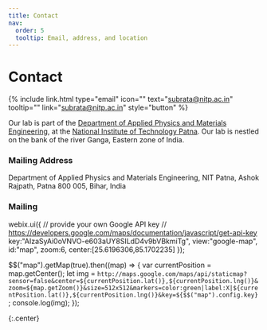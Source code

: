 ```yaml
---
title: Contact
nav:
  order: 5
  tooltip: Email, address, and location
---
```


# <i class="fas fa-envelope"></i>Contact

{%
  include link.html
  type="email"
  icon=""
  text="subrata@nitp.ac.in"
  tooltip=""
  link="subrata@nitp.ac.in"
  style="button"
%}

Our lab is part of the [Department of Applied Physics and Materials Engineering](https://www.nitp.ac.in/Department/Phy), at the [National Institute of Technology Patna](https://www.nitp.ac.in/). Our lab is nestled on the bank of the river Ganga, Eastern zone of India. 

### <i class="fas fa-mail-bulk"></i>Mailing Address

Department of Applied Physics and Materials Engineering, NIT Patna, Ashok Rajpath, Patna 800 005, Bihar, India


### <i class="fas fa-mail-bulk"></i>Mailing

webix.ui({
  // provide your own Google API key
  // https://developers.google.com/maps/documentation/javascript/get-api-key
  key:"AIzaSyAi0oVNVO-e603aUY8SILdD4v9bVBkmiTg",
  view:"google-map",
  id:"map",
  zoom:6,
  center:[25.6196306,85.1702235]
});

$$("map").getMap(true).then((map) => {
  var currentPosition = map.getCenter();
  let img = `http://maps.google.com/maps/api/staticmap?sensor=false&center=${currentPosition.lat()},${currentPosition.lng()}&zoom=${map.getZoom()}&size=512x512&markers=color:green|label:X|${currentPosition.lat()},${currentPosition.lng()}&key=${$$("map").config.key}`;
  console.log(img);
});

 
{:.center}

